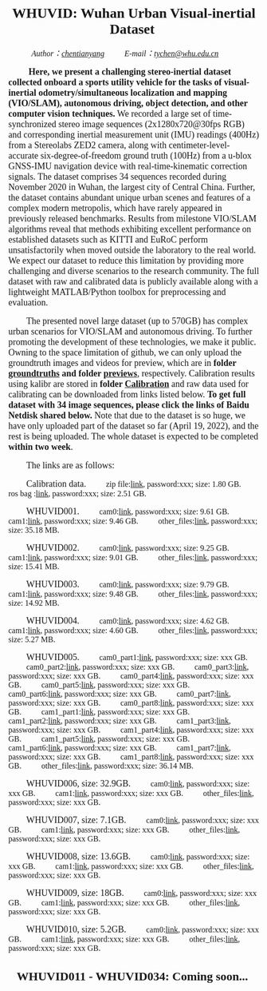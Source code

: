 ﻿
# <center><font face="Times New Roman"> WHUVID: Wuhan Urban Visual-inertial Dataset </font></center>

*<center><font face="Times New Roman" size = 3> Author：[chentianyang](https://github.com/chentianyangWHU) &emsp;&emsp; E-mail：tychen@whu.edu.cn &emsp;&emsp; </center>*

&emsp; &emsp;<font face="Times New Roman" size = 4> **Here, we present a challenging stereo-inertial dataset collected onboard a sports utility vehicle for the tasks of visual-inertial odometry/simultaneous localization and mapping (VIO/SLAM), autonomous driving, object detection, and other computer vision techniques.** We recorded a large set of time-synchronized stereo image sequences (2x1280x720@30fps RGB) and corresponding inertial measurement unit (IMU) readings (400Hz) from a Stereolabs ZED2 camera, along with centimeter-level-accurate six-degree-of-freedom ground truth (100Hz) from a u-blox GNSS-IMU navigation device with real-time-kinematic correction signals. The dataset comprises 34 sequences recorded during November 2020 in Wuhan, the largest city of Central China. Further, the dataset contains abundant unique urban scenes and features of a complex modern metropolis, which have rarely appeared in previously released benchmarks. Results from milestone VIO/SLAM algorithms reveal that methods exhibiting excellent performance on established datasets such as KITTI and EuRoC perform unsatisfactorily when moved outside the laboratory to the real world. We expect our dataset to reduce this limitation by providing more challenging and diverse scenarios to the research community. The full dataset with raw and calibrated data is publicly available along with a lightweight MATLAB/Python toolbox for preprocessing and evaluation.</font>

&emsp;&emsp; <font face="Times New Roman" size = 4>The presented novel large dataset (up to 570GB) has complex urban scenarios for VIO/SLAM and autonomous driving. To further promoting the development of these technologies, we make it public. Owning to the space limitation of github, we can only upload the groundtruth images and videos for preview, which are in **folder [groundtruths](https://github.com/chentianyangWHU/WHUVID/groundtruths) and folder [previews](https://github.com/chentianyangWHU/WHUVID/previews)**, respectively. Calibration results using kalibr are stored in **folder [Calibration](https://github.com/chentianyangWHU/WHUVID/Calibration)** and raw data used for calibrating can be downloaded from links listed below. **To get full dataset with 34 image sequences, please click the links of Baidu Netdisk shared below.** Note that due to the dataset is so huge, we have only uploaded part of the dataset so far (April 19, 2022), and the rest is being uploaded. The whole dataset is expected to be completed **within two week**.</font>

&emsp;&emsp; <font face="Times New Roman" size = 4>The links are as follows:</font>

&emsp;&emsp; <font face="Times New Roman" size = 4>Calibration data.</font>
&emsp;&emsp; <font face="Times New Roman" size = 3>zip file:[link](), password:xxx; size: 1.80 GB.</font>
&emsp;&emsp; <font face="Times New Roman" size = 3>ros bag :[link](), password:xxx; size: 2.51 GB.</font>

&emsp;&emsp; <font face="Times New Roman" size = 4>WHUVID001.</font>
&emsp;&emsp; <font face="Times New Roman" size = 3>cam0:[link](), password:xxx; size: 9.61 GB.</font>
&emsp;&emsp; <font face="Times New Roman" size = 3>cam1:[link](), password:xxx; size: 9.46 GB.</font>
&emsp;&emsp; <font face="Times New Roman" size = 3>other_files:[link](), password:xxx; size: 35.18 MB.</font>

&emsp;&emsp; <font face="Times New Roman" size = 4>WHUVID002.</font>
&emsp;&emsp; <font face="Times New Roman" size = 3>cam0:[link](), password:xxx; size: 9.25 GB.</font>
&emsp;&emsp; <font face="Times New Roman" size = 3>cam1:[link](), password:xxx; size: 9.01 GB.</font>
&emsp;&emsp; <font face="Times New Roman" size = 3>other_files:[link](), password:xxx; size: 15.41 MB.</font>

&emsp;&emsp; <font face="Times New Roman" size = 4>WHUVID003.</font>
&emsp;&emsp; <font face="Times New Roman" size = 3>cam0:[link](), password:xxx; size: 9.79 GB.</font>
&emsp;&emsp; <font face="Times New Roman" size = 3>cam1:[link](), password:xxx; size: 9.48 GB.</font>
&emsp;&emsp; <font face="Times New Roman" size = 3>other_files:[link](), password:xxx; size: 14.92 MB.</font>

&emsp;&emsp; <font face="Times New Roman" size = 4>WHUVID004.</font>
&emsp;&emsp; <font face="Times New Roman" size = 3>cam0:[link](), password:xxx; size: 4.62 GB.</font>
&emsp;&emsp; <font face="Times New Roman" size = 3>cam1:[link](), password:xxx; size: 4.60 GB.</font>
&emsp;&emsp; <font face="Times New Roman" size = 3>other_files:[link](), password:xxx; size: 5.27 MB.</font>

&emsp;&emsp; <font face="Times New Roman" size = 4>WHUVID005.</font>
&emsp;&emsp; <font face="Times New Roman" size = 3>cam0_part1:[link](), password:xxx; size: xxx GB.</font>
&emsp;&emsp; <font face="Times New Roman" size = 3>cam0_part2:[link](), password:xxx; size: xxx GB.</font>
&emsp;&emsp; <font face="Times New Roman" size = 3>cam0_part3:[link](), password:xxx; size: xxx GB.</font>
&emsp;&emsp; <font face="Times New Roman" size = 3>cam0_part4:[link](), password:xxx; size: xxx GB.</font>
&emsp;&emsp; <font face="Times New Roman" size = 3>cam0_part5:[link](), password:xxx; size: xxx GB.</font>
&emsp;&emsp; <font face="Times New Roman" size = 3>cam0_part6:[link](), password:xxx; size: xxx GB.</font>
&emsp;&emsp; <font face="Times New Roman" size = 3>cam0_part7:[link](), password:xxx; size: xxx GB.</font>
&emsp;&emsp; <font face="Times New Roman" size = 3>cam0_part8:[link](), password:xxx; size: xxx GB.</font>
&emsp;&emsp; <font face="Times New Roman" size = 3>cam1_part1:[link](), password:xxx; size: xxx GB.</font>
&emsp;&emsp; <font face="Times New Roman" size = 3>cam1_part2:[link](), password:xxx; size: xxx GB.</font>
&emsp;&emsp; <font face="Times New Roman" size = 3>cam1_part3:[link](), password:xxx; size: xxx GB.</font>
&emsp;&emsp; <font face="Times New Roman" size = 3>cam1_part4:[link](), password:xxx; size: xxx GB.</font>
&emsp;&emsp; <font face="Times New Roman" size = 3>cam1_part5:[link](), password:xxx; size: xxx GB.</font>
&emsp;&emsp; <font face="Times New Roman" size = 3>cam1_part6:[link](), password:xxx; size: xxx GB.</font>
&emsp;&emsp; <font face="Times New Roman" size = 3>cam1_part7:[link](), password:xxx; size: xxx GB.</font>
&emsp;&emsp; <font face="Times New Roman" size = 3>cam1_part8:[link](), password:xxx; size: xxx GB.</font>
&emsp;&emsp; <font face="Times New Roman" size = 3>other_files:[link](), password:xxx; size: 36.14 MB.</font>

&emsp;&emsp; <font face="Times New Roman" size = 4>WHUVID006, size: 32.9GB.</font>
&emsp;&emsp; <font face="Times New Roman" size = 3>cam0:[link](), password:xxx; size: xxx GB.</font>
&emsp;&emsp; <font face="Times New Roman" size = 3>cam1:[link](), password:xxx; size: xxx GB.</font>
&emsp;&emsp; <font face="Times New Roman" size = 3>other_files:[link](), password:xxx; size: xxx GB.</font>

&emsp;&emsp; <font face="Times New Roman" size = 4>WHUVID007, size: 7.1GB.</font>
&emsp;&emsp; <font face="Times New Roman" size = 3>cam0:[link](), password:xxx; size: xxx GB.</font>
&emsp;&emsp; <font face="Times New Roman" size = 3>cam1:[link](), password:xxx; size: xxx GB.</font>
&emsp;&emsp; <font face="Times New Roman" size = 3>other_files:[link](), password:xxx; size: xxx GB.</font>

&emsp;&emsp; <font face="Times New Roman" size = 4>WHUVID008, size: 13.6GB.</font>
&emsp;&emsp; <font face="Times New Roman" size = 3>cam0:[link](), password:xxx; size: xxx GB.</font>
&emsp;&emsp; <font face="Times New Roman" size = 3>cam1:[link](), password:xxx; size: xxx GB.</font>
&emsp;&emsp; <font face="Times New Roman" size = 3>other_files:[link](), password:xxx; size: xxx GB.</font>

&emsp;&emsp; <font face="Times New Roman" size = 4>WHUVID009, size: 18GB.</font>
&emsp;&emsp; <font face="Times New Roman" size = 3>cam0:[link](), password:xxx; size: xxx GB.</font>
&emsp;&emsp; <font face="Times New Roman" size = 3>cam1:[link](), password:xxx; size: xxx GB.</font>
&emsp;&emsp; <font face="Times New Roman" size = 3>other_files:[link](), password:xxx; size: xxx GB.</font>

&emsp;&emsp; <font face="Times New Roman" size = 4>WHUVID010, size: 5.2GB.</font>
&emsp;&emsp; <font face="Times New Roman" size = 3>cam0:[link](), password:xxx; size: xxx GB.</font>
&emsp;&emsp; <font face="Times New Roman" size = 3>cam1:[link](), password:xxx; size: xxx GB.</font>
&emsp;&emsp; <font face="Times New Roman" size = 3>other_files:[link](), password:xxx; size: xxx GB.</font>



## <center><font face="Times New Roman"> WHUVID011 - WHUVID034: Coming soon... </font></center>
